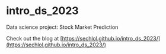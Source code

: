 # intro_ds_2023
Data science project: Stock Market Prediction 

Check out the blog at [https://sechlol.github.io/intro_ds_2023/](https://sechlol.github.io/intro_ds_2023/)
